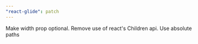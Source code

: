 ```yaml
---
"react-glide": patch
---
```


Make width prop optional. Remove use of react's Children api. Use absolute paths
